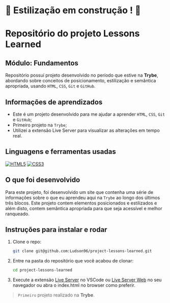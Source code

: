 # :construction: Estilização em construção ! :construction:

# Repositório do projeto Lessons Learned

## Módulo: Fundamentos

 Repositório possuí projeto desenvolvido no período que estive na **Trybe**, abordando sobre conceitos de posicionamento, estilização e semântica apropriada, usando `HTML`, `CSS`, `Git` e `GitHub`.

## Informações de aprendizados

- Este é um projeto desenvolvido para me ajudar a aprender `HTML`, `CSS`, `Git` e `GitHub`;
- Primeiro projeto na `Trybe`;
- Utilizei a extensão Live Server para visualizar as alterações em tempo real.

## Linguagens e ferramentas usadas

 [![HTML5][HTML5-logo]][HTML5-url]
 [![CSS3][CSS3-logo]][CSS3-url]

## O que foi desenvolvido

Para este projeto, foi desenvolvido um site que contenha uma série de informações sobre o que eu aprendeu aqui na `Trybe` ao longo dos últimos três blocos. Este projeto contem elementos posicionados e estilizados e além disto, contem semântica apropriada para que seja acessível e melhor ranqueado.

## Instruções para instalar e rodar

1. Clone o repo:

    ```bash
    git clone git@github.com:Ludson96/project-lessons-learned.git
    ```

1. Entre na pasta do repositório que você acabou de clonar:

    ```bash
    cd project-lessons-learned
    ```

1. Execute a extensão [Live Server](https://marketplace.visualstudio.com/items?itemName=ritwickdey.LiveServer) no VSCode ou [Live Server Web](https://chrome.google.com/webstore/detail/live-server-web-extension/fiegdmejfepffgpnejdinekhfieaogmj) no seu navegador ou abra o index.html no browser como preferir.

<!-- <br/> -->

> `Primeiro` projeto realizado na **Trybe**.

[HTML5-logo]: https://img.shields.io/badge/html5-%23E34F26.svg?style=for-the-badge&logo=html5&logoColor=white
[HTML5-url]: https://developer.mozilla.org/pt-BR/docs/Web/HTML
[CSS3-logo]: https://img.shields.io/badge/css3-%231572B6.svg?style=for-the-badge&logo=css3&logoColor=white
[CSS3-url]: https://developer.mozilla.org/pt-BR/docs/Web/CSS
